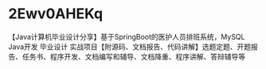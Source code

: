 # 2Ewv0AHEKq
【Java计算机毕业设计分享】基于SpringBoot的医护人员排班系统，MySQL Java开发 毕业设计 实战项目【附源码、文档报告、代码讲解】选题定题、开题报告、任务书、程序开发、文档编写和辅导、文档降重、程序讲解、答辩辅导等
